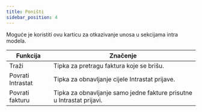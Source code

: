 ```yaml
---
title: Poništi
sidebar_position: 4
---
```


Moguće je koristiti ovu karticu za otkazivanje unosa u sekcijama intra modela.

| Funkcija | Značenje |
| --- | --- |
| Traži | Tipka za pretragu faktura koje se brišu. |
| Povrati Intrastat | Tipka za obnavljanje cijele Intrastat prijave. |
| Povrati fakturu | Tipka za obnavljanje samo jedne fakture prisutne u Intrastat prijavi. |






